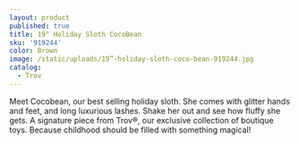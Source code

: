 ```yaml
---
layout: product
published: true
title: 19" Holiday Sloth CocoBean
sku: '919244'
color: Brown
image: /static/uploads/19”-holiday-sloth-coco-bean-919244.jpg
catalog:
  - Trov
---
```

Meet Cocobean, our best selling holiday sloth. She comes with glitter hands and feet, and long luxurious lashes. Shake her out and see how fluffy she gets. A signature piece from Trov®, our exclusive collection of boutique toys. Because childhood should be filled with something magical!
